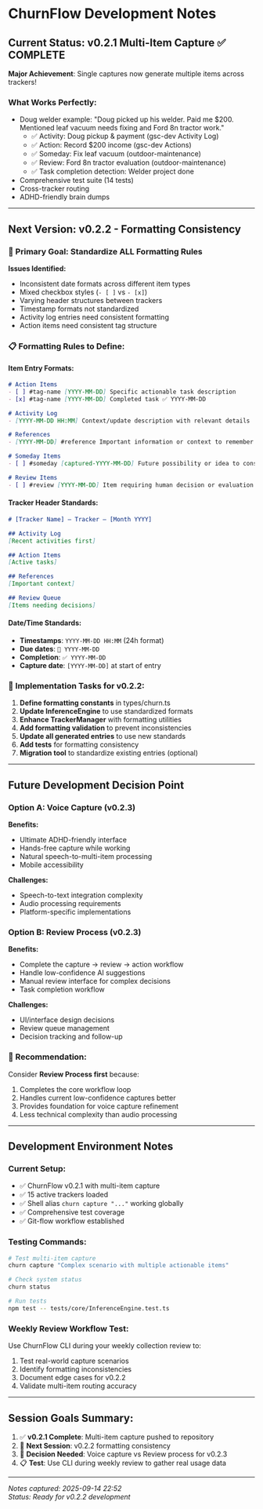 # ChurnFlow Development Notes

## Current Status: v0.2.1 Multi-Item Capture ✅ COMPLETE

**Major Achievement**: Single captures now generate multiple items across trackers!

### What Works Perfectly:
- Doug welder example: "Doug picked up his welder. Paid me $200. Mentioned leaf vacuum needs fixing and Ford 8n tractor work."
  - ✅ Activity: Doug pickup & payment (gsc-dev Activity Log)
  - ✅ Action: Record $200 income (gsc-dev Actions)  
  - ✅ Someday: Fix leaf vacuum (outdoor-maintenance)
  - ✅ Review: Ford 8n tractor evaluation (outdoor-maintenance)
  - ✅ Task completion detection: Welder project done
- Comprehensive test suite (14 tests)
- Cross-tracker routing
- ADHD-friendly brain dumps

---

## Next Version: v0.2.2 - Formatting Consistency

### 🎯 Primary Goal: Standardize ALL Formatting Rules

**Issues Identified:**
- Inconsistent date formats across different item types
- Mixed checkbox styles (`- [ ]` vs `- [x]`)
- Varying header structures between trackers
- Timestamp formats not standardized
- Activity log entries need consistent formatting
- Action items need consistent tag structure

### 📋 Formatting Rules to Define:

#### Item Entry Formats:
```markdown
# Action Items
- [ ] #tag-name [YYYY-MM-DD] Specific actionable task description
- [x] #tag-name [YYYY-MM-DD] Completed task ✅ YYYY-MM-DD

# Activity Log  
- [YYYY-MM-DD HH:MM] Context/update description with relevant details

# References
- [YYYY-MM-DD] #reference Important information or context to remember

# Someday Items
- [ ] #someday [captured-YYYY-MM-DD] Future possibility or idea to consider

# Review Items  
- [ ] #review [YYYY-MM-DD] Item requiring human decision or evaluation
```

#### Tracker Header Standards:
```markdown
# [Tracker Name] — Tracker — [Month YYYY]

## Activity Log
[Recent activities first]

## Action Items  
[Active tasks]

## References
[Important context]

## Review Queue
[Items needing decisions]
```

#### Date/Time Standards:
- **Timestamps**: `YYYY-MM-DD HH:MM` (24h format)
- **Due dates**: `📅 YYYY-MM-DD` 
- **Completion**: `✅ YYYY-MM-DD`
- **Capture date**: `[YYYY-MM-DD]` at start of entry

### 🔧 Implementation Tasks for v0.2.2:
1. **Define formatting constants** in types/churn.ts
2. **Update InferenceEngine** to use standardized formats
3. **Enhance TrackerManager** with formatting utilities
4. **Add formatting validation** to prevent inconsistencies  
5. **Update all generated entries** to use new standards
6. **Add tests** for formatting consistency
7. **Migration tool** to standardize existing entries (optional)

---

## Future Development Decision Point

### Option A: Voice Capture (v0.2.3)
**Benefits:**
- Ultimate ADHD-friendly interface
- Hands-free capture while working
- Natural speech-to-multi-item processing
- Mobile accessibility

**Challenges:**
- Speech-to-text integration complexity
- Audio processing requirements
- Platform-specific implementations

### Option B: Review Process (v0.2.3)  
**Benefits:**
- Complete the capture → review → action workflow
- Handle low-confidence AI suggestions
- Manual review interface for complex decisions
- Task completion workflow

**Challenges:**
- UI/interface design decisions
- Review queue management
- Decision tracking and follow-up

### 💭 Recommendation:
Consider **Review Process first** because:
1. Completes the core workflow loop
2. Handles current low-confidence captures better
3. Provides foundation for voice capture refinement
4. Less technical complexity than audio processing

---

## Development Environment Notes

### Current Setup:
- ✅ ChurnFlow v0.2.1 with multi-item capture
- ✅ 15 active trackers loaded
- ✅ Shell alias `churn capture "..."` working globally
- ✅ Comprehensive test coverage
- ✅ Git-flow workflow established

### Testing Commands:
```bash
# Test multi-item capture
churn capture "Complex scenario with multiple actionable items"

# Check system status
churn status

# Run tests
npm test -- tests/core/InferenceEngine.test.ts
```

### Weekly Review Workflow Test:
Use ChurnFlow CLI during your weekly collection review to:
1. Test real-world capture scenarios
2. Identify formatting inconsistencies  
3. Document edge cases for v0.2.2
4. Validate multi-item routing accuracy

---

## Session Goals Summary:
1. ✅ **v0.2.1 Complete**: Multi-item capture pushed to repository
2. 🎯 **Next Session**: v0.2.2 formatting consistency
3. 🤔 **Decision Needed**: Voice capture vs Review process for v0.2.3
4. 📋 **Test**: Use CLI during weekly review to gather real usage data

---

*Notes captured: 2025-09-14 22:52*  
*Status: Ready for v0.2.2 development*